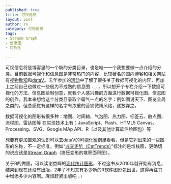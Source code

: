 ```yaml
--- 
published: true
title: 可视信息
layout: post
author: Yu
category: 可视信息
tags:
- Stream Graph
- 信息图
- 可视化

---
```

可视信息将是博客里的一个新的分类目录，也是唯一一个我想要做一点介绍的分类。目前数据可视化和信息图是非常热门的内容，比较著名的国内博客和相关网站有[视物致知](http://www.vizinsight.com "视物 \| 致知")和[dataV](http://datavlab.org/ "dataV")。去年参加的[活动](http://vis.pku.edu.cn/wiki/doku.php?id=conferences:visworkshop11:start "2011年第三届可视化研讨会")中了解了很多关于数据可视化的内容，再加上之前自己也做过一些极为不成熟的信息图 <code>-_-</code>，所以想开个专栏介绍一下数据可视化的方法、信息图绘制创意，就我个人感兴趣的方面进行数据可视化图、信息图的创作。我本来想给这个分类目录取个霸气一点的名字：例如图说天下、图览全局之类的，但总感觉有这样的名字有浓重的营销微博风格，遂放弃之。

数据可视化的图形有很多种：地图、时间轴、气泡图、热力图、标签云、散点图、流程图、雷达图等
在实现技术上有：JavaScript、Flash、HTML5 Canvas、Processing、SVG、Google MAp API、R（以及其他计算软件绘图包）等

想要有更加直观的认识可以去dataV的[可视化案例](http://datavlab.org/?page_id=300 "可视化案例")里看看，但是它列出来的一些图形的名称，不一定标准，例如“[成交走势（CatTrends）](http://datavlab.org/?p=49 "成交走势（CatTrends）")”标注的是堆栈图，更确切的说应该是[Stream Graph](http://www.google.com.hk/search?q=Stream+Graph&amp;ie=utf-8&amp;oe=utf-8&amp;aq=t&amp;rls=org.mozilla:zh-CN:unofficial&amp;client=firefox-a "Google一下 Stream Graph")（挤压变形的堆积面积图）。

关于R的做图，可以读谢益辉的[现代统计图形](http://yihui.name/cn/publication/ "现代统计图形-谢益辉")，不过这书从2010年就开始有消息，结果到现在还没有出版，2年了不知又有多少新的R软件图形包出世，这得再往书中增添多少内容啊。麻烦赶紧出版吧 <code>;)</code>
